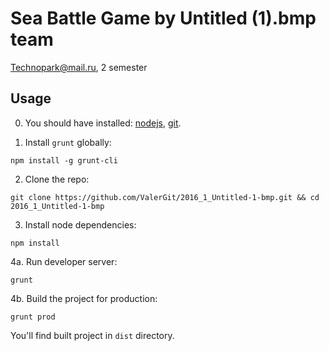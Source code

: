# Sea Battle Game by Untitled (1).bmp team

Technopark@mail.ru, 2 semester

## Usage

0. You should have installed: [nodejs](https://github.com/nodejs/node-v0.x-archive/wiki/installing-Node.js-via-package-manager), [git](http://git-scm.com/).

1. Install `grunt` globally:
```
npm install -g grunt-cli
```

2. Clone the repo:
```
git clone https://github.com/ValerGit/2016_1_Untitled-1-bmp.git && cd 2016_1_Untitled-1-bmp
```

3. Install node dependencies:
```
npm install
```

4a. Run developer server:
```
grunt
```

4b. Build the project for production:
```
grunt prod
```
You'll find built project in `dist` directory.
